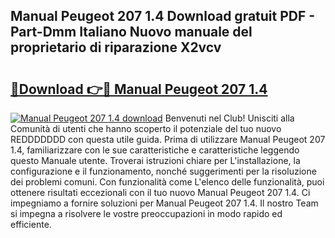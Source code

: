 ## Manual Peugeot 207 1.4 Download gratuit PDF - Part-Dmm Italiano Nuovo manuale del proprietario di riparazione X2vcv

# <h2><a href="http://dfe4mz4.blite.top/?on=Manual+Peugeot+207+1.4">🔗Download 👉🔴 Manual Peugeot 207 1.4</a></h2>

[![Manual Peugeot 207 1.4 download](https://i.imgur.com/lujVjoI.png)](http://dfe4mz4.blite.top/?on=Manual+Peugeot+207+1.4)
Benvenuti nel Club! Unisciti alla Comunità di utenti che hanno scoperto il potenziale del tuo nuovo REDDDDDDD con questa utile guida. Prima di utilizzare Manual Peugeot 207 1.4, familiarizzare con le sue caratteristiche e caratteristiche leggendo questo Manuale utente. Troverai istruzioni chiare per L'installazione, la configurazione e il funzionamento, nonché suggerimenti per la risoluzione dei problemi comuni. Con funzionalità come L'elenco delle funzionalità, puoi ottenere risultati eccezionali con il tuo nuovo Manual Peugeot 207 1.4. Ci impegniamo a fornire soluzioni per Manual Peugeot 207 1.4. Il nostro Team si impegna a risolvere le vostre preoccupazioni in modo rapido ed efficiente.
